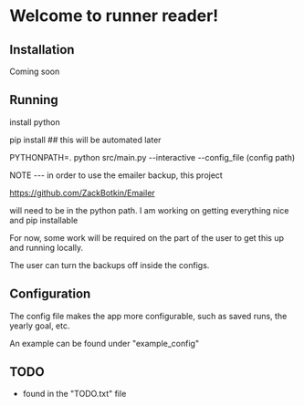 Welcome to runner reader!
=========================

Installation
------------
Coming soon


Running
-------

install python

pip install <dependencies> ## this will be automated later

PYTHONPATH=. python src/main.py --interactive --config_file (config path)

NOTE --- in order to use the emailer backup, this project

https://github.com/ZackBotkin/Emailer

will need to be in the python path. I am working on getting everything nice and pip installable

For now, some work will be required on the part of the user to get this up and running locally.

The user can turn the backups off inside the configs.

Configuration
-------------

The config file makes the app more configurable, such as saved runs, the yearly goal, etc.

An example can be found under "example_config"

TODO
----

* found in the "TODO.txt" file

